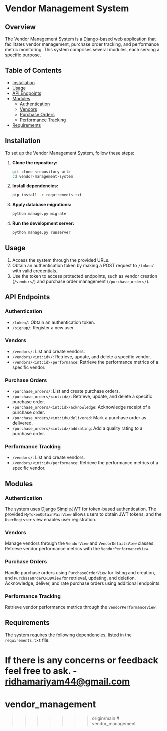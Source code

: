 
# Vendor Management System

## Overview

The Vendor Management System is a Django-based web application that facilitates vendor management, purchase order tracking, and performance metric monitoring. This system comprises several modules, each serving a specific purpose.

## Table of Contents


- [Installation](#installation)
- [Usage](#usage)
- [API Endpoints](#api-endpoints)
- [Modules](#modules)
  - [Authentication](#authentication)
  - [Vendors](#vendors)
  - [Purchase Orders](#purchase-orders)
  - [Performance Tracking](#performance-tracking)
- [Requirements](#requirements)

## Installation

To set up the Vendor Management System, follow these steps:

1. **Clone the repository:**
   ```bash
   git clone <repository-url>
   cd vendor-management-system
   ```

2. **Install dependencies:**
   ```bash
   pip install -r requirements.txt
   ```

3. **Apply database migrations:**
   ```bash
   python manage.py migrate
   ```

4. **Run the development server:**
   ```bash
   python manage.py runserver
   ```

## Usage

1. Access the system through the provided URLs.
2. Obtain an authentication token by making a POST request to `/token/` with valid credentials.
3. Use the token to access protected endpoints, such as vendor creation (`/vendors/`) and purchase order management (`/purchase_orders/`).

## API Endpoints

### Authentication

- `/token/`: Obtain an authentication token.
- `/signup/`: Register a new user.

### Vendors

- `/vendors/`: List and create vendors.
- `/vendors/<int:id>/`: Retrieve, update, and delete a specific vendor.
- `/vendors/<int:id>/performance`: Retrieve the performance metrics of a specific vendor.

### Purchase Orders

- `/purchase_orders/`: List and create purchase orders.
- `/purchase_orders/<int:id>/`: Retrieve, update, and delete a specific purchase order.
- `/purchase_orders/<int:id>/acknowledge`: Acknowledge receipt of a purchase order.
- `/purchase_orders/<int:id>/delivered`: Mark a purchase order as delivered.
- `/purchase_orders/<int:id>/addrating`: Add a quality rating to a purchase order.

### Performance Tracking

- `/vendors/`: List and create vendors.
- `/vendors/<int:id>/performance`: Retrieve the performance metrics of a specific vendor.

## Modules

### Authentication

The system uses [Django SimpleJWT](https://django-rest-framework-simplejwt.readthedocs.io/) for token-based authentication. The provided `MyTokenObtainPairView` allows users to obtain JWT tokens, and the `UserRegister` view enables user registration.

### Vendors

Manage vendors through the `VendorView` and `VendorDetailsView` classes. Retrieve vendor performance metrics with the `VendorPerformanceView`.

### Purchase Orders

Handle purchase orders using `PurchaseOrderView` for listing and creation, and `PurchaseOrderCRUDView` for retrieval, updating, and deletion. Acknowledge, deliver, and rate purchase orders using additional endpoints.

### Performance Tracking

Retrieve vendor performance metrics through the `VendorPerformanceView`.

## Requirements

The system requires the following dependencies, listed in the `requirements.txt` file.

If there is any concerns or feedback feel free to ask. - ridhamariyam44@gmail.com
=======
# vendor_management
>>>>>>> origin/main
#   v e n d o r _ m a n a g e m e n t 
 
 
